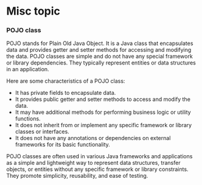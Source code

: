 # Misc topic 

### POJO class 
POJO stands for Plain Old Java Object. It is a Java class that encapsulates data and provides getter and setter methods for accessing and modifying the data. POJO classes are simple and do not have any special framework or library dependencies. They typically represent entities or data structures in an application.

Here are some characteristics of a POJO class:
- It has private fields to encapsulate data.
- It provides public getter and setter methods to access and modify the data.
- It may have additional methods for performing business logic or utility functions.
- It does not inherit from or implement any specific framework or library classes or interfaces.
- It does not have any annotations or dependencies on external frameworks for its basic functionality.

POJO classes are often used in various Java frameworks and applications as a simple and lightweight way to represent data structures, transfer objects, or entities without any specific framework or library constraints. They promote simplicity, reusability, and ease of testing.




